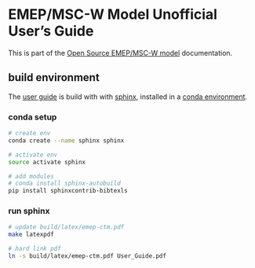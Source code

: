 # EMEP/MSC-W Model Unofficial User’s Guide

This is part of the [Open Source EMEP/MSC-W model][emep-ctm] documentation.

[emep-ctm]: https://github.com/metno/emep-ctm

## build environment
The [user guide][] is build with with [sphinx][],
installed in a [conda environment][conda].

[user guide]: User_Guide.pdf
[sphinx]: http://www.sphinx-doc.org
[conda]: http://conda.pydata.org

### conda setup
```bash
# create env
conda create --name sphinx sphinx

# activate env
source activate sphinx

# add modules
# conda install sphinx-autobuild
pip install sphinxcontrib-bibtexls
```

### run sphinx
```bash
# update build/latex/emep-ctm.pdf
make latexpdf   

# hard link pdf
ln -s build/latex/emep-ctm.pdf User_Guide.pdf
```
